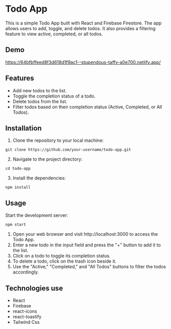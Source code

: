 # Todo App
This is a simple Todo App built with React and Firebase Firestore. The app allows users to add, toggle, and delete todos. It also provides a filtering feature to view active, completed, or all todos.
## Demo
https://64bfbffeed8f3d618d1f9ac1--stupendous-taffy-a0e700.netlify.app/

## Features
- Add new todos to the list.
- Toggle the completion status of a todo.
- Delete todos from the list.
- Filter todos based on their completion status (Active, Completed, or All Todos).


## Installation
1. Clone the repository to your local machine:
```
git clone https://github.com/your-username/todo-app.git
```
2. Navigate to the project directory:
```
cd todo-app
```
3. Install the dependencies:
```
npm install
```
## Usage
Start the development server:
```
npm start
```

1. Open your web browser and visit http://localhost:3000 to access the Todo App.
2. Enter a new todo in the input field and press the "+" button to add it to the list.
3. Click on a todo to toggle its completion status.
4. To delete a todo, click on the trash icon beside it.
5. Use the "Active," "Completed," and "All Todos" buttons to filter the todos accordingly.

## Technologies use
- React 
- Firebase
- react-icons
- react-toastify
- Tailwind Css
